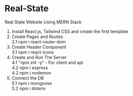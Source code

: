 # Real-State
Real State Website Using MERN Stack

1. Install React.js, Tailwind CSS and create the first template
2. Create Pages and Routes </br>
    2.1 npm i react-router-dom
3. Create Header Component </br>
    3.1 npm i react-icons
4. Create and Run The Server </br>
    4.1 "npm init -y" - For client and api </br>
    4.2 npm i express </br>
    4.2 npm i nodemon </br>
5. Connect the DB </br>
    5.1 npm i mongoose </br>
    5.2 npm i dotenv

